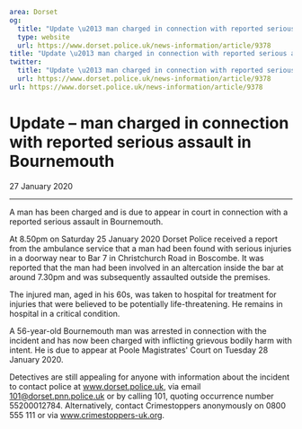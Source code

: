 ```yaml
area: Dorset
og:
  title: "Update \u2013 man charged in connection with reported serious assault in Bournemouth"
  type: website
  url: https://www.dorset.police.uk/news-information/article/9378
title: "Update \u2013 man charged in connection with reported serious assault in Bournemouth |"
twitter:
  title: "Update \u2013 man charged in connection with reported serious assault in Bournemouth"
  url: https://www.dorset.police.uk/news-information/article/9378
url: https://www.dorset.police.uk/news-information/article/9378
```

# Update – man charged in connection with reported serious assault in Bournemouth

27 January 2020

* * *

A man has been charged and is due to appear in court in connection with a reported serious assault in Bournemouth.

At 8.50pm on Saturday 25 January 2020 Dorset Police received a report from the ambulance service that a man had been found with serious injuries in a doorway near to Bar 7 in Christchurch Road in Boscombe. It was reported that the man had been involved in an altercation inside the bar at around 7.30pm and was subsequently assaulted outside the premises.

The injured man, aged in his 60s, was taken to hospital for treatment for injuries that were believed to be potentially life-threatening. He remains in hospital in a critical condition.

A 56-year-old Bournemouth man was arrested in connection with the incident and has now been charged with inflicting grievous bodily harm with intent. He is due to appear at Poole Magistrates' Court on Tuesday 28 January 2020.

Detectives are still appealing for anyone with information about the incident to contact police at www.dorset.police.uk, via email 101@dorset.pnn.police.uk or by calling 101, quoting occurrence number 55200012784. Alternatively, contact Crimestoppers anonymously on 0800 555 111 or via www.crimestoppers-uk.org.
